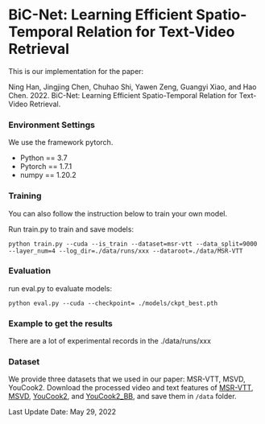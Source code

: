 # BiC-Net: Learning Efficient Spatio-Temporal Relation for Text-Video Retrieval

This is our implementation for the paper:

Ning Han, Jingjing Chen, Chuhao Shi, Yawen Zeng, Guangyi Xiao, and Hao Chen. 2022. BiC-Net: Learning Efficient Spatio-Temporal Relation for Text-Video Retrieval.

### Environment Settings
We use the framework pytorch.

- Python == 3.7
- Pytorch == 1.7.1
- numpy == 1.20.2


### Training

You can also follow the instruction below to train your own model.

Run train.py to  train and save models:
```
python train.py --cuda --is_train --dataset=msr-vtt --data_split=9000 --layer_num=4 --log_dir=./data/runs/xxx --dataroot=./data/MSR-VTT 
```

### Evaluation


run eval.py to evaluate models:
```
python eval.py --cuda --checkpoint= ./models/ckpt_best.pth
```
### Example to get the results

There are a lot of experimental records in the ./data/runs/xxx

### Dataset
We provide three datasets that we used in our paper: MSR-VTT, MSVD, YouCook2.
Download the processed video and text features of [MSR-VTT](https://drive.google.com/file/d/19GiZU5lqIUsdYahp5HYBECy-7hRJnkkb/view?usp=sharing), [MSVD](https://drive.google.com/file/d/1j87YAvIJ3yZ3s6tV7v8YQHMLjXxRRI3N/view?usp=sharing), [YouCook2](https://drive.google.com/file/d/1q7QocJq3mDJU0VxqJRZhSbqdtPerC4PS/view), and [YouCook2_BB](https://github.com/MichiganCOG/Video-Grounding-from-Text), and save them in `/data` folder.



Last Update Date: May 29, 2022
